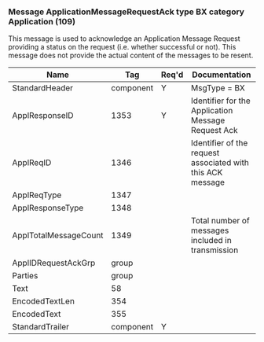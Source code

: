 ### Message ApplicationMessageRequestAck type BX category Application (109)

This message is used to acknowledge an Application Message Request providing a status on the request (i.e. whether successful or not). This message does not provide the actual content of the messages to be resent.

| Name                  | Tag       | Req'd | Documentation                                              |
|-----------------------|-----------|----------|------------------------------------------------------------|
| StandardHeader        | component |   Y   | MsgType = BX                                               |
| ApplResponseID        | 1353      |   Y   | Identifier for the Application Message Request Ack         |
| ApplReqID             | 1346      |       | Identifier of the request associated with this ACK message |
| ApplReqType           | 1347      |       |                                                            |
| ApplResponseType      | 1348      |       |                                                            |
| ApplTotalMessageCount | 1349      |       | Total number of messages included in transmission          |
| ApplIDRequestAckGrp   | group     |       |                                                            |
| Parties               | group     |       |                                                            |
| Text                  | 58        |       |                                                            |
| EncodedTextLen        | 354       |       |                                                            |
| EncodedText           | 355       |       |                                                            |
| StandardTrailer       | component |   Y   |                                                            |

